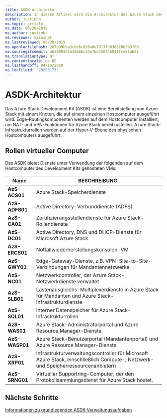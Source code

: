 ```yaml
---
title: ASDK-Architektur
description: In diesem Artikel wird die Architektur des Azure Stack Development Kits (ASDK) beschrieben.
author: justinha
ms.topic: article
ms.date: 06/28/2019
ms.author: justinha
ms.reviewer: misainat
ms.lastreviewed: 06/28/2019
ms.openlocfilehash: 207b99b9a3cbb6c030a6e79137d036820b3b3f60
ms.sourcegitcommit: a630894e5a38666c24e7be350f4691ffce81ab81
ms.translationtype: HT
ms.contentlocale: de-DE
ms.lasthandoff: 04/16/2020
ms.locfileid: "79295173"
---
```

# <a name="asdk-architecture"></a>ASDK-Architektur
Das Azure Stack Development Kit (ASDK) ist eine Bereitstellung von Azure Stack mit einem Knoten, die auf einem einzelnen Hostcomputer ausgeführt wird. Edge-Routingkomponenten werden auf dem Hostcomputer installiert, um NAT- und VPN-Funktionen für Azure Stack bereitzustellen. Azure Stack-Infrastrukturrollen werden auf der Hyper-V-Ebene des physischen Hostcomputers ausgeführt.


## <a name="virtual-machine-roles"></a>Rollen virtueller Computer
Das ASDK bietet Dienste unter Verwendung der folgenden auf dem Hostcomputer des Development Kits gehosteten VMs:

| Name | BESCHREIBUNG |
| ----- | ----- |
| **AzS-ACS01** | Azure Stack-Speicherdienste|
| **AzS-ADFS01** | Active Directory-Verbunddienste (ADFS)  |
| **AzS-CA01** | Zertifizierungsstellendienste für Azure Stack-Rollendienste|
| **AzS-DC01** | Active Directory, DNS und DHCP-Dienste für Microsoft Azure Stack|
| **AzS-ERCS01** | Notfallwiederherstellungskonsolen-VM |
| **AzS-GWY01** | Edge-Gateway-Dienste, z.B. VPN-Site-to-Site-Verbindungen für Mandantennetzwerke|
| **AzS-NC01** | Netzwerkcontroller, der Azure Stack-Netzwerkdienste verwaltet  |
| **AzS-SLB01** | Lastenausgleichs-Multiplexerdienste in Azure Stack für Mandanten und Azure Stack-Infrastrukturdienste  |
| **AzS-SQL01** | Interner Datenspeicher für Azure Stack-Infrastrukturrollen  |
| **AzS-WAS01** | Azure Stack-Administratorportal und Azure Resource Manager-Dienste.|
| **AzS-WASP01**| Azure Stack-Benutzerportal (Mandantenportal) und Azure Resource Manager-Dienste|
| **AzS-XRP01** | Infrastrukturverwaltungscontroller für Microsoft Azure Stack, einschließlich Compute-, Netzwerk- und Speicherressourcenanbietern|
| **AzS-SRNG01** | Virtueller Supportring-Computer, der den Protokollsammlungsdienst für Azure Stack hostet. |

## <a name="next-steps"></a>Nächste Schritte
[Informationen zu grundlegenden ASDK-Verwaltungsaufgaben](asdk-admin-basics.md)
